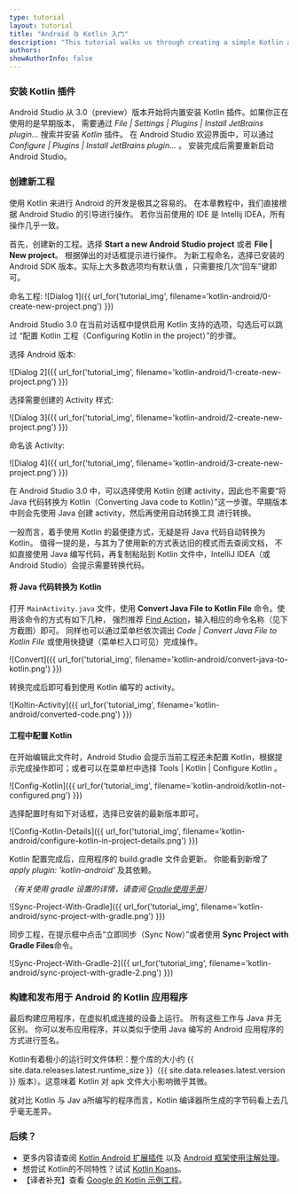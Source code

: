 ```yaml
---
type: tutorial
layout: tutorial
title: "Android 与 Kotlin 入门"
description: "This tutorial walks us through creating a simple Kotlin application for Android using Android Studio."
authors: 
showAuthorInfo: false
---
```


### 安装 Kotlin 插件

Android Studio 从 3.0（preview）版本开始将内置安装 Kotlin 插件。如果你正在使用的是早期版本，
需要通过 _File \| Settings \| Plugins \| Install JetBrains plugin..._ 搜索并安装 *Kotlin* 插件。
在 Android Studio 欢迎界面中，可以通过 _Configure \| Plugins \| Install JetBrains plugin..._ 。
安装完成后需要重新启动 Android Studio。

### 创建新工程

使用 Kotlin 来进行 Android 的开发是极其之容易的。
在本章教程中，我们直接根据 Android Studio 的引导进行操作。
若你当前使用的 IDE 是 Intellij IDEA，所有操作几乎一致。

首先，创建新的工程。选择 **Start a new Android Studio project** 或者 **File | New project**。
根据弹出的对话框提示进行操作。
为新工程命名，选择已安装的 Android SDK 版本。实际上大多数选项均有默认值 ，只需要按几次“回车”键即可。

命名工程:
![Dialog 1]({{ url_for('tutorial_img', filename='kotlin-android/0-create-new-project.png') }})

Android Studio 3.0 在当前对话框中提供启用 Kotlin 支持的选项，勾选后可以跳过
“配置 Kotlin 工程（Configuring Kotlin in the project）”的步骤。

选择 Android 版本:

![Dialog 2]({{ url_for('tutorial_img', filename='kotlin-android/1-create-new-project.png') }})

选择需要创建的 Activity 样式:

![Dialog 3]({{ url_for('tutorial_img', filename='kotlin-android/2-create-new-project.png') }})

命名该 Activity:

![Dialog 4]({{ url_for('tutorial_img', filename='kotlin-android/3-create-new-project.png') }})

在 Android Studio 3.0 中，可以选择使用 Kotlin 创建 activity，因此也不需要“将Java 代码转换为 Kotlin（Converting
Java code to Kotlin）”这一步骤。早期版本中则会先使用 Java 创建 activity，然后再使用自动转换工具
进行转换。

一般而言，着手使用 Kotlin 的最便捷方式，无疑是将 Java 代码自动转换为 Kotlin。
值得一提的是，与其为了使用新的方式表达旧的模式而去查阅文档，
不如直接使用 Java 编写代码，再复制粘贴到 Kotlin 文件中，IntelliJ IDEA（或Android Studio）会提示需要转换代码。


#### 将 Java 代码转换为 Kotlin

打开 `MainActivity.java` 文件，使用 **Convert Java File to Kotlin File** 命令。使用该命令的方式有如下几种，
强烈推荐 [Find Action](https://www.jetbrains.com/idea/help/navigating-to-action.html)，输入相应的命令名称（见下方截图）即可。
同样也可以通过菜单栏依次调出 _Code \| Convert Java File to Kotlin File_ 或使用快捷键（菜单栏入口可见）完成操作。
 
![Convert]({{ url_for('tutorial_img', filename='kotlin-android/convert-java-to-kotlin.png') }})

转换完成后即可看到使用 Kotlin 编写的 activity。

![Koltin-Activity]({{ url_for('tutorial_img', filename='kotlin-android/converted-code.png') }})

#### 工程中配置 Kotlin

在开始编辑此文件时，Android Studio 会提示当前工程还未配置 Kotlin，根据提示完成操作即可；或者可以在菜单栏中选择 Tools | Kotlin | Configure Kotlin 。

![Config-Kotlin]({{ url_for('tutorial_img', filename='kotlin-android/kotlin-not-configured.png') }})

选择配置时有如下对话框，选择已安装的最新版本即可。

![Config-Kotlin-Details]({{ url_for('tutorial_img', filename='kotlin-android/configure-kotlin-in-project-details.png') }})

Kotlin 配置完成后，应用程序的 build.gradle 文件会更新。
你能看到新增了 _apply plugin: 'kotlin-android'_ 及其依赖。

*（有关使用 gradle 设置的详情，请查阅 [Gradle使用手册](/docs/reference/using-gradle.html)）*
 
![Sync-Project-With-Gradle]({{ url_for('tutorial_img', filename='kotlin-android/sync-project-with-gradle.png') }})

同步工程，在提示框中点击“立即同步（Sync Now）”或者使用 **Sync Project with Gradle Files**命令。

![Sync-Project-With-Gradle-2]({{ url_for('tutorial_img', filename='kotlin-android/sync-project-with-gradle-2.png') }})

### 构建和发布用于 Android 的 Kotlin 应用程序

最后构建应用程序，在虚拟机或连接的设备上运行。
所有这些工作与 Java 并无区别。
你可以发布应用程序，并以类似于使用 Java 编写的 Android 应用程序的方式进行签名。

Kotlin有着极小的运行时文件体积：整个库的大小约 {{ site.data.releases.latest.runtime_size }}（{{ site.data.releases.latest.version }} 版本）。这意味着 Kotlin 对 apk 文件大小影响微乎其微。

就对比 Kotlin 与 Jav a所编写的程序而言，Kotlin 编译器所生成的字节码看上去几乎毫无差异。

### 后续？

* 更多内容请查阅 [Kotlin Android 扩展插件](android-plugin.html) 以及 [Android 框架使用注解处理](android-frameworks.html)。
* 想尝试 Kotlin的不同特性？试试 [Kotlin Koans](koans.html)。
* 【译者补充】查看 [Google 的 Kotlin 示例工程](https://developer.android.com/samples/index.html?language=kotlin)。